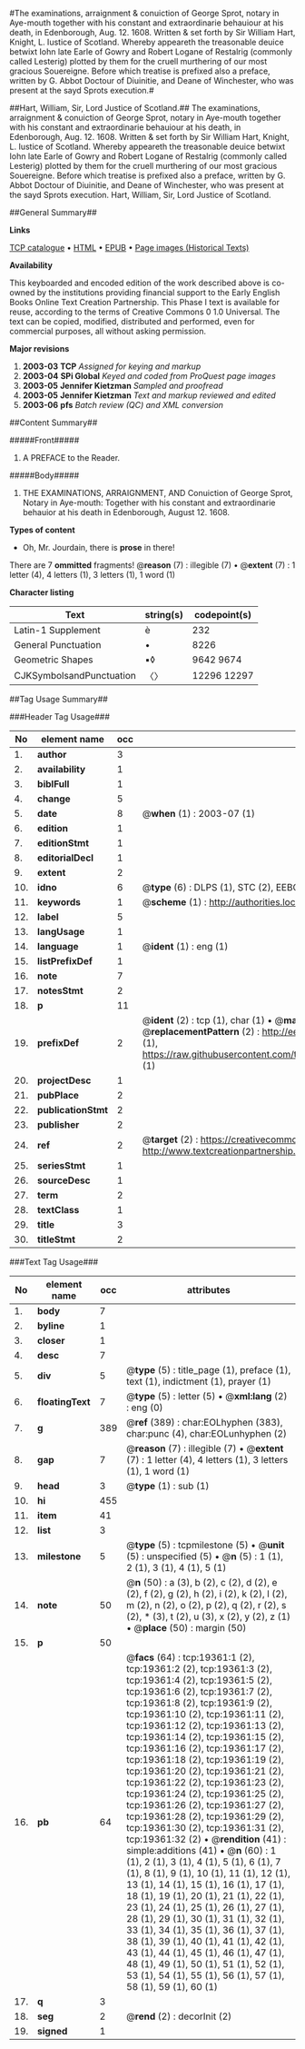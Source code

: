 #The examinations, arraignment & conuiction of George Sprot, notary in Aye-mouth together with his constant and extraordinarie behauiour at his death, in Edenborough, Aug. 12. 1608. Written & set forth by Sir William Hart, Knight, L. Iustice of Scotland. Whereby appeareth the treasonable deuice betwixt Iohn late Earle of Gowry and Robert Logane of Restalrig (commonly called Lesterig) plotted by them for the cruell murthering of our most gracious Souereigne. Before which treatise is prefixed also a preface, written by G. Abbot Doctour of Diuinitie, and Deane of Winchester, who was present at the sayd Sprots execution.#

##Hart, William, Sir, Lord Justice of Scotland.##
The examinations, arraignment & conuiction of George Sprot, notary in Aye-mouth together with his constant and extraordinarie behauiour at his death, in Edenborough, Aug. 12. 1608. Written & set forth by Sir William Hart, Knight, L. Iustice of Scotland. Whereby appeareth the treasonable deuice betwixt Iohn late Earle of Gowry and Robert Logane of Restalrig (commonly called Lesterig) plotted by them for the cruell murthering of our most gracious Souereigne. Before which treatise is prefixed also a preface, written by G. Abbot Doctour of Diuinitie, and Deane of Winchester, who was present at the sayd Sprots execution.
Hart, William, Sir, Lord Justice of Scotland.

##General Summary##

**Links**

[TCP catalogue](http://www.ota.ox.ac.uk/tcp/)  • 
[HTML](http://tei.it.ox.ac.uk/tcp/Texts-HTML/free/A02/A02764.html)  • 
[EPUB](http://tei.it.ox.ac.uk/tcp/Texts-EPUB/free/A02/A02764.epub) • 
[Page images (Historical Texts)](https://data.historicaltexts.jisc.ac.uk/view?pubId=eebo-99853956e&pageId=eebo-99853956e-19361-1)

**Availability**

This keyboarded and encoded edition of the
	       work described above is co-owned by the institutions
	       providing financial support to the Early English Books
	       Online Text Creation Partnership. This Phase I text is
	       available for reuse, according to the terms of Creative
	       Commons 0 1.0 Universal. The text can be copied,
	       modified, distributed and performed, even for
	       commercial purposes, all without asking permission.

**Major revisions**

1. __2003-03__ __TCP__ *Assigned for keying and markup*
1. __2003-04__ __SPi Global__ *Keyed and coded from ProQuest page images*
1. __2003-05__ __Jennifer Kietzman__ *Sampled and proofread*
1. __2003-05__ __Jennifer Kietzman__ *Text and markup reviewed and edited*
1. __2003-06__ __pfs__ *Batch review (QC) and XML conversion*

##Content Summary##

#####Front#####

1. A PREFACE to the Reader.

#####Body#####

1. THE EXAMINATIONS, ARRAIGNMENT, AND Conuiction of George Sprot, Notary in Aye-mouth: Together with his constant and extraordinarie behauior at his death in Edenborough, August 12. 1608.

**Types of content**

  * Oh, Mr. Jourdain, there is **prose** in there!

There are 7 **ommitted** fragments! 
 @__reason__ (7) : illegible (7)  •  @__extent__ (7) : 1 letter (4), 4 letters (1), 3 letters (1), 1 word (1)

**Character listing**


|Text|string(s)|codepoint(s)|
|---|---|---|
|Latin-1 Supplement|è|232|
|General Punctuation|•|8226|
|Geometric Shapes|▪◊|9642 9674|
|CJKSymbolsandPunctuation|〈〉|12296 12297|

##Tag Usage Summary##

###Header Tag Usage###

|No|element name|occ|attributes|
|---|---|---|---|
|1.|__author__|3||
|2.|__availability__|1||
|3.|__biblFull__|1||
|4.|__change__|5||
|5.|__date__|8| @__when__ (1) : 2003-07 (1)|
|6.|__edition__|1||
|7.|__editionStmt__|1||
|8.|__editorialDecl__|1||
|9.|__extent__|2||
|10.|__idno__|6| @__type__ (6) : DLPS (1), STC (2), EEBO-CITATION (1), PROQUEST (1), VID (1)|
|11.|__keywords__|1| @__scheme__ (1) : http://authorities.loc.gov/ (1)|
|12.|__label__|5||
|13.|__langUsage__|1||
|14.|__language__|1| @__ident__ (1) : eng (1)|
|15.|__listPrefixDef__|1||
|16.|__note__|7||
|17.|__notesStmt__|2||
|18.|__p__|11||
|19.|__prefixDef__|2| @__ident__ (2) : tcp (1), char (1)  •  @__matchPattern__ (2) : ([0-9\-]+):([0-9IVX]+) (1), (.+) (1)  •  @__replacementPattern__ (2) : http://eebo.chadwyck.com/downloadtiff?vid=$1&page=$2 (1), https://raw.githubusercontent.com/textcreationpartnership/Texts/master/tcpchars.xml#$1 (1)|
|20.|__projectDesc__|1||
|21.|__pubPlace__|2||
|22.|__publicationStmt__|2||
|23.|__publisher__|2||
|24.|__ref__|2| @__target__ (2) : https://creativecommons.org/publicdomain/zero/1.0/ (1), http://www.textcreationpartnership.org/docs/. (1)|
|25.|__seriesStmt__|1||
|26.|__sourceDesc__|1||
|27.|__term__|2||
|28.|__textClass__|1||
|29.|__title__|3||
|30.|__titleStmt__|2||


###Text Tag Usage###

|No|element name|occ|attributes|
|---|---|---|---|
|1.|__body__|7||
|2.|__byline__|1||
|3.|__closer__|1||
|4.|__desc__|7||
|5.|__div__|5| @__type__ (5) : title_page (1), preface (1), text (1), indictment (1), prayer (1)|
|6.|__floatingText__|7| @__type__ (5) : letter (5)  •  @__xml:lang__ (2) : eng (0)|
|7.|__g__|389| @__ref__ (389) : char:EOLhyphen (383), char:punc (4), char:EOLunhyphen (2)|
|8.|__gap__|7| @__reason__ (7) : illegible (7)  •  @__extent__ (7) : 1 letter (4), 4 letters (1), 3 letters (1), 1 word (1)|
|9.|__head__|3| @__type__ (1) : sub (1)|
|10.|__hi__|455||
|11.|__item__|41||
|12.|__list__|3||
|13.|__milestone__|5| @__type__ (5) : tcpmilestone (5)  •  @__unit__ (5) : unspecified (5)  •  @__n__ (5) : 1 (1), 2 (1), 3 (1), 4 (1), 5 (1)|
|14.|__note__|50| @__n__ (50) : a (3), b (2), c (2), d (2), e (2), f (2), g (2), h (2), i (2), k (2), l (2), m (2), n (2), o (2), p (2), q (2), r (2), s (2), * (3), t (2), u (3), x (2), y (2), z (1)  •  @__place__ (50) : margin (50)|
|15.|__p__|50||
|16.|__pb__|64| @__facs__ (64) : tcp:19361:1 (2), tcp:19361:2 (2), tcp:19361:3 (2), tcp:19361:4 (2), tcp:19361:5 (2), tcp:19361:6 (2), tcp:19361:7 (2), tcp:19361:8 (2), tcp:19361:9 (2), tcp:19361:10 (2), tcp:19361:11 (2), tcp:19361:12 (2), tcp:19361:13 (2), tcp:19361:14 (2), tcp:19361:15 (2), tcp:19361:16 (2), tcp:19361:17 (2), tcp:19361:18 (2), tcp:19361:19 (2), tcp:19361:20 (2), tcp:19361:21 (2), tcp:19361:22 (2), tcp:19361:23 (2), tcp:19361:24 (2), tcp:19361:25 (2), tcp:19361:26 (2), tcp:19361:27 (2), tcp:19361:28 (2), tcp:19361:29 (2), tcp:19361:30 (2), tcp:19361:31 (2), tcp:19361:32 (2)  •  @__rendition__ (41) : simple:additions (41)  •  @__n__ (60) : 1 (1), 2 (1), 3 (1), 4 (1), 5 (1), 6 (1), 7 (1), 8 (1), 9 (1), 10 (1), 11 (1), 12 (1), 13 (1), 14 (1), 15 (1), 16 (1), 17 (1), 18 (1), 19 (1), 20 (1), 21 (1), 22 (1), 23 (1), 24 (1), 25 (1), 26 (1), 27 (1), 28 (1), 29 (1), 30 (1), 31 (1), 32 (1), 33 (1), 34 (1), 35 (1), 36 (1), 37 (1), 38 (1), 39 (1), 40 (1), 41 (1), 42 (1), 43 (1), 44 (1), 45 (1), 46 (1), 47 (1), 48 (1), 49 (1), 50 (1), 51 (1), 52 (1), 53 (1), 54 (1), 55 (1), 56 (1), 57 (1), 58 (1), 59 (1), 60 (1)|
|17.|__q__|3||
|18.|__seg__|2| @__rend__ (2) : decorInit (2)|
|19.|__signed__|1||
